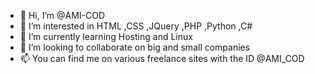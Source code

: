 - 👋 Hi, I’m @AMI-COD
- 👀 I’m interested in HTML ,CSS ,JQuery ,PHP ,Python ,C#
- 🌱 I’m currently learning Hosting and Linux
- 💞️ I’m looking to collaborate on big and small companies
- 📫 You can find me on various freelance sites with the ID @AMI_COD
<!---
AMI-COD/AMI-COD is a ✨ special ✨ repository because its `README.md` (this file) appears on your GitHub profile.
You can click the Preview link to take a look at your changes.
--->
